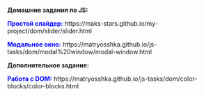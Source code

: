 <p><b>Домашние задания по JS:</b></p>
<p><b><font color="blue">Простой слайдер:</font></b> https://maks-stars.github.io/my-project/dom/slider/slider.html</p>
<p><b><font color="blue">Модальное окно:</font></b> https://matryosshka.github.io/js-tasks/dom/modal%20window/modal-window.html</p>

<p><b>Дополнительное задание:</b></p>
<p><b><font color="blue">Работа с DOM:</font></b> https://matryosshka.github.io/js-tasks/dom/color-blocks/color-blocks.html
</p>

